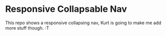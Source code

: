 # Responsive Collapsable Nav

This repo shows a responsive collapsing nav, Kurt is going to make me add more stuff though. :T
